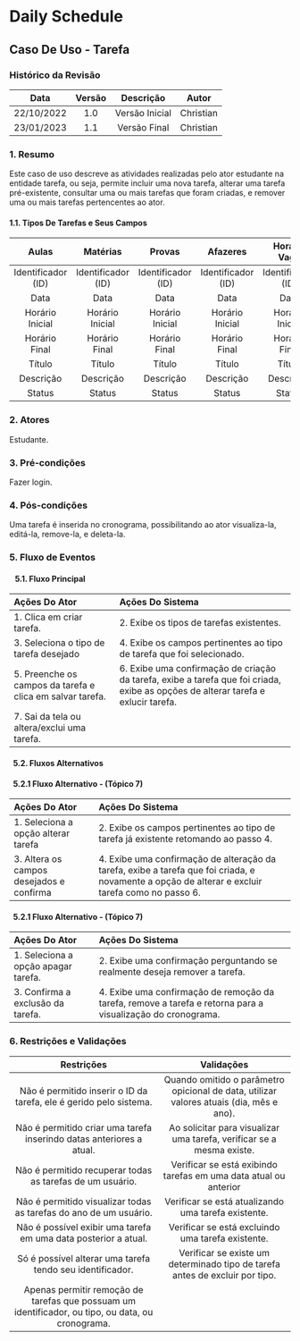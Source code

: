 # Daily Schedule 

## Caso De Uso - Tarefa

### Histórico da Revisão 

| Data | Versão | Descrição | Autor |
| :-----: | :-----: | :-----: | :-----: |
| 22/10/2022 | 1.0 | Versão Inicial | Christian |
| 23/01/2023 | 1.1 | Versão Final | Christian |

### 1. Resumo
Este caso de uso descreve as atividades realizadas pelo ator estudante na entidade tarefa, ou seja, permite incluir uma nova tarefa, alterar uma tarefa pré-existente, consultar uma ou mais tarefas que foram criadas, e remover uma ou mais tarefas pertencentes ao ator.

#### 1.1. Tipos De Tarefas e Seus Campos
| Aulas | Matérias | Provas | Afazeres | Horário Vago |
| :-----: | :-----: | :-----: | :-----: | :-----: |
| Identificador (ID) | Identificador (ID) | Identificador (ID) | Identificador (ID) | Identificador (ID) |
| Data | Data | Data | Data | Data |
| Horário Inicial | Horário Inicial | Horário Inicial | Horário Inicial | Horário Inicial |
| Horário Final | Horário Final | Horário Final | Horário Final | Horário Final |
| Título | Título | Título | Título | Título |
| Descrição | Descrição | Descrição | Descrição | Descrição |
| Status | Status | Status | Status | Status |

### 2. Atores
Estudante.

### 3. Pré-condições
Fazer login.

### 4. Pós-condições
Uma tarefa é inserida no cronograma, possibilitando ao ator visualiza-la, editá-la, remove-la, e deleta-la.

### 5. Fluxo de Eventos<br>
#### &nbsp;&nbsp;&nbsp;5.1. Fluxo Principal
| Ações Do Ator | Ações Do Sistema |
| :----- | :----- |
| 1. Clica em criar tarefa. | 2. Exibe os tipos de tarefas existentes. |
| 3. Seleciona o tipo de tarefa desejado | 4. Exibe os campos pertinentes ao tipo de tarefa que foi selecionado. |
| 5. Preenche os campos da tarefa e clica em salvar tarefa. | 6. Exibe uma confirmação de criação da tarefa, exibe a tarefa que foi criada, exibe as opções de alterar tarefa e exlucir tarefa. |
| 7. Sai da tela ou altera/exclui uma tarefa. |  |

#### &nbsp; 5.2. Fluxos Alternativos

#### &nbsp; 5.2.1 Fluxo Alternativo - (Tópico 7)
| Ações Do Ator | Ações Do Sistema |
| :----- | :----- |
| 1. Seleciona a opção alterar tarefa | 2. Exibe os campos pertinentes ao tipo de tarefa já existente retomando ao passo 4. |
| 3. Altera os campos desejados e confirma | 4. Exibe uma confirmação de alteração da tarefa, exibe a tarefa que foi criada, e novamente a opção de alterar e excluir tarefa como no passo 6. |

#### &nbsp; 5.2.1 Fluxo Alternativo - (Tópico 7)
| Ações Do Ator | Ações Do Sistema |
| :----- | :----- |
| 1. Seleciona a opção apagar tarefa. | 2. Exibe uma confirmação perguntando se realmente deseja remover a tarefa. |
| 3. Confirma a exclusão da tarefa. | 4. Exibe uma confirmação de remoção da tarefa, remove a tarefa e retorna para a visualização do cronograma. |

### 6. Restrições e Validações
| Restrições | Validações |
| :-----: | :-----: |
| Não é permitido inserir o ID da tarefa, ele é gerido pelo sistema. | Quando omitido o parâmetro opicional de data, utilizar valores atuais (dia, mês e ano). |
| Não é permitido criar uma tarefa inserindo datas anteriores a atual. | Ao solicitar para visualizar uma tarefa, verificar se a mesma existe. |
| Não é permitido recuperar todas as tarefas de um usuário. | Verificar se está exibindo tarefas em uma data atual ou anterior |
| Não é permitido visualizar todas as tarefas do ano de um usuário. | Verificar se está atualizando uma tarefa existente. |
| Não é possível exibir uma tarefa em uma data posterior a atual. | Verificar se está excluindo uma tarefa existente. |
| Só é possível alterar uma tarefa tendo seu identificador. | Verificar se existe um determinado tipo de tarefa antes de excluir por tipo. |
| Apenas permitir remoção de tarefas que possuam um identificador, ou tipo, ou data, ou cronograma. |  |
